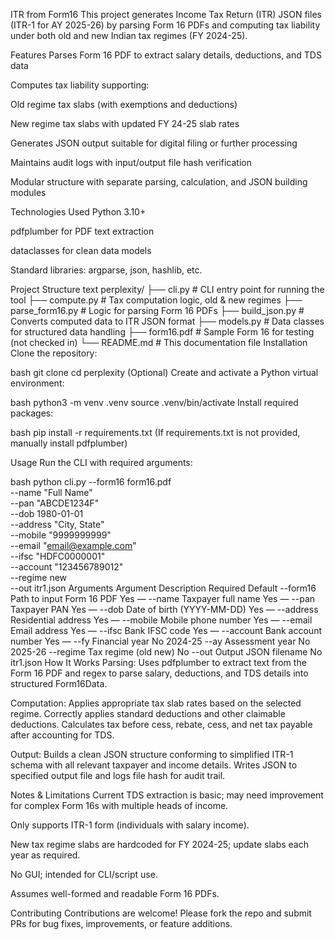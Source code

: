 ITR from Form16
This project generates Income Tax Return (ITR) JSON files (ITR-1 for AY 2025-26) by parsing Form 16 PDFs and computing tax liability under both old and new Indian tax regimes (FY 2024-25).

Features
Parses Form 16 PDF to extract salary details, deductions, and TDS data

Computes tax liability supporting:

Old regime tax slabs (with exemptions and deductions)

New regime tax slabs with updated FY 24-25 slab rates

Generates JSON output suitable for digital filing or further processing

Maintains audit logs with input/output file hash verification

Modular structure with separate parsing, calculation, and JSON building modules

Technologies Used
Python 3.10+

pdfplumber for PDF text extraction

dataclasses for clean data models

Standard libraries: argparse, json, hashlib, etc.

Project Structure
text
perplexity/
├── cli.py                # CLI entry point for running the tool
├── compute.py            # Tax computation logic, old & new regimes
├── parse_form16.py       # Logic for parsing Form 16 PDFs
├── build_json.py         # Converts computed data to ITR JSON format
├── models.py             # Data classes for structured data handling
├── form16.pdf            # Sample Form 16 for testing (not checked in)
└── README.md             # This documentation file
Installation
Clone the repository:

bash
git clone <repo-url>
cd perplexity
(Optional) Create and activate a Python virtual environment:

bash
python3 -m venv .venv
source .venv/bin/activate
Install required packages:

bash
pip install -r requirements.txt
(If requirements.txt is not provided, manually install pdfplumber)

Usage
Run the CLI with required arguments:

bash
python cli.py --form16 form16.pdf \
              --name "Full Name" \
              --pan "ABCDE1234F" \
              --dob 1980-01-01 \
              --address "City, State" \
              --mobile "9999999999" \
              --email "email@example.com" \
              --ifsc "HDFC0000001" \
              --account "123456789012" \
              --regime new \
              --out itr1.json
Arguments
Argument	Description	Required	Default
--form16	Path to input Form 16 PDF	Yes	—
--name	Taxpayer full name	Yes	—
--pan	Taxpayer PAN	Yes	—
--dob	Date of birth (YYYY-MM-DD)	Yes	—
--address	Residential address	Yes	—
--mobile	Mobile phone number	Yes	—
--email	Email address	Yes	—
--ifsc	Bank IFSC code	Yes	—
--account	Bank account number	Yes	—
--fy	Financial year	No	2024-25
--ay	Assessment year	No	2025-26
--regime	Tax regime (old	new)	No
--out	Output JSON filename	No	itr1.json
How It Works
Parsing:
Uses pdfplumber to extract text from the Form 16 PDF and regex to parse salary, deductions, and TDS details into structured Form16Data.

Computation:
Applies appropriate tax slab rates based on the selected regime.
Correctly applies standard deductions and other claimable deductions.
Calculates tax before cess, rebate, cess, and net tax payable after accounting for TDS.

Output:
Builds a clean JSON structure conforming to simplified ITR-1 schema with all relevant taxpayer and income details.
Writes JSON to specified output file and logs file hash for audit trail.

Notes & Limitations
Current TDS extraction is basic; may need improvement for complex Form 16s with multiple heads of income.

Only supports ITR-1 form (individuals with salary income).

New tax regime slabs are hardcoded for FY 2024-25; update slabs each year as required.

No GUI; intended for CLI/script use.

Assumes well-formed and readable Form 16 PDFs.

Contributing
Contributions are welcome! Please fork the repo and submit PRs for bug fixes, improvements, or feature additions.
